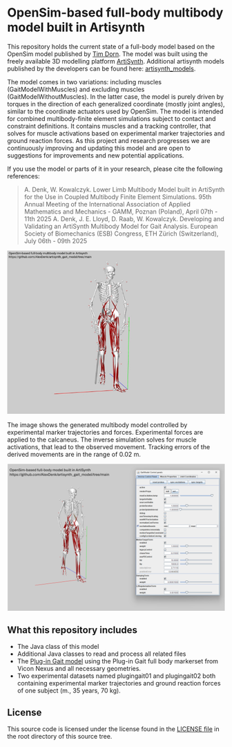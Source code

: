 
# OpenSim-based full-body multibody model built in Artisynth
This repository holds the current state of a full-body model based on the OpenSim model published by [Tim Dorn](https://simtk.org/frs/?group_id=433). The model was built using the freely available 3D modelling platform [ArtiSynth](https://www.artisynth.org/Main/HomePage). Additional artisynth models published by the developers can be found here: [artisynth_models](https://github.com/artisynth/artisynth_models). 

The model comes in two variations: including muscles (GaitModelWithMuscles) and excluding muscles (GaitModelWithoutMuscles). In the latter case, the model is purely driven by torques in the direction of each generalized coordinate (mostly joint angles), similar to the coordinate actuators used by OpenSim. The model is intended for combined multibody-finite element simulations subject to contact and constraint definitions. It contains muscles and a tracking controller, that solves for muscle activations based on experimental marker trajectories and ground reaction forces. As this project and research progresses we are continuously improving and updating this model and are open to suggestions for improvements and new potential applications.

If you use the model or parts of it in your research, please cite the following references:
> A. Denk, W. Kowalczyk. Lower Limb Multibody Model built in ArtiSynth for the Use in Coupled Multibody Finite Element Simulations. 95th Annual Meeting of the International Association of Applied Mathematics and Mechanics - GAMM, Poznan (Poland), April 07th - 11th 2025
> A. Denk, J. E. Lloyd, D. Raab, W. Kowalczyk. Developing and Validating an ArtiSynth Multibody Model for Gait Analysis. European Society of Biomechanics (ESB) Congress, ETH Zürich (Switzerland), July 06th - 09th 2025

![General model overview](Gait2392_Demo.gif)

The image shows the generated multibody model controlled by experimental marker trajectories and forces. Experimental forces are applied to the calcaneus. The inverse simulation solves for muscle activations, that lead to the observed movement. Tracking errors of the derived movements are in the range of 0.02 m.

![Inverse Simulation overview](Gait2392_Demo.png)

## What this repository includes
* The Java class of this model
* Additional Java classes to read and process all related files
* The [Plug-in Gait model](https://simtk.org/frs/?group_id=433) using the Plug-in Gait full body markerset from Vicon Nexus and all necessary geometries.
* Two experimental datasets named plugingait01 and plugingait02 both containing experimental marker trajectories and ground reaction forces of one subject (m., 35 years, 70 kg).

## License
This source code is licensed under the license found in the [LICENSE file](LICENSE) in the root directory of this source tree.
